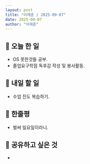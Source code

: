 ```yaml
---
layout: post
title: "이재훈 / 2025-09-07"
date: 2025-09-07 
author: "이재훈"
---
```

## 📝 오늘 한 일

- OS 못한것들 공부.
- 졸업요구학점 독후감 작성 및 봉사활동.

## 🎯 내일 할 일

- 수업 진도 복습하기.


## 💭 한줄평


- 벌써 일요일이라니. 


## 🔗 공유하고 싶은 것

-

